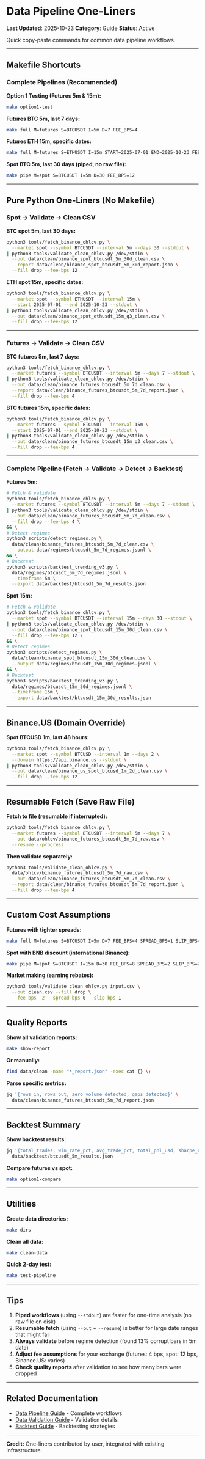 # Data Pipeline One-Liners

**Last Updated**: 2025-10-23
**Category**: Guide
**Status**: Active

Quick copy-paste commands for common data pipeline workflows.

---

## Makefile Shortcuts

### Complete Pipelines (Recommended)

**Option 1 Testing (Futures 5m & 15m):**
```bash
make option1-test
```

**Futures BTC 5m, last 7 days:**
```bash
make full M=futures S=BTCUSDT I=5m D=7 FEE_BPS=4
```

**Futures ETH 15m, specific dates:**
```bash
make full M=futures S=ETHUSDT I=15m START=2025-07-01 END=2025-10-23 FEE_BPS=4
```

**Spot BTC 5m, last 30 days (piped, no raw file):**
```bash
make pipe M=spot S=BTCUSDT I=5m D=30 FEE_BPS=12
```

---

## Pure Python One-Liners (No Makefile)

### Spot → Validate → Clean CSV

**BTC spot 5m, last 30 days:**
```bash
python3 tools/fetch_binance_ohlcv.py \
  --market spot --symbol BTCUSDT --interval 5m --days 30 --stdout \
| python3 tools/validate_clean_ohlcv.py /dev/stdin \
  --out data/clean/binance_spot_btcusdt_5m_30d_clean.csv \
  --report data/clean/binance_spot_btcusdt_5m_30d_report.json \
  --fill drop --fee-bps 12
```

**ETH spot 15m, specific dates:**
```bash
python3 tools/fetch_binance_ohlcv.py \
  --market spot --symbol ETHUSDT --interval 15m \
  --start 2025-07-01 --end 2025-10-23 --stdout \
| python3 tools/validate_clean_ohlcv.py /dev/stdin \
  --out data/clean/binance_spot_ethusdt_15m_q3_clean.csv \
  --fill drop --fee-bps 12
```

---

### Futures → Validate → Clean CSV

**BTC futures 5m, last 7 days:**
```bash
python3 tools/fetch_binance_ohlcv.py \
  --market futures --symbol BTCUSDT --interval 5m --days 7 --stdout \
| python3 tools/validate_clean_ohlcv.py /dev/stdin \
  --out data/clean/binance_futures_btcusdt_5m_7d_clean.csv \
  --report data/clean/binance_futures_btcusdt_5m_7d_report.json \
  --fill drop --fee-bps 4
```

**BTC futures 15m, specific dates:**
```bash
python3 tools/fetch_binance_ohlcv.py \
  --market futures --symbol BTCUSDT --interval 15m \
  --start 2025-07-01 --end 2025-10-23 --stdout \
| python3 tools/validate_clean_ohlcv.py /dev/stdin \
  --out data/clean/binance_futures_btcusdt_15m_q3_clean.csv \
  --fill drop --fee-bps 4
```

---

### Complete Pipeline (Fetch → Validate → Detect → Backtest)

**Futures 5m:**
```bash
# Fetch & validate
python3 tools/fetch_binance_ohlcv.py \
  --market futures --symbol BTCUSDT --interval 5m --days 7 --stdout \
| python3 tools/validate_clean_ohlcv.py /dev/stdin \
  --out data/clean/binance_futures_btcusdt_5m_7d_clean.csv \
  --fill drop --fee-bps 4 \
&& \
# Detect regimes
python3 scripts/detect_regimes.py \
  data/clean/binance_futures_btcusdt_5m_7d_clean.csv \
  --output data/regimes/btcusdt_5m_7d_regimes.jsonl \
&& \
# Backtest
python3 scripts/backtest_trending_v3.py \
  data/regimes/btcusdt_5m_7d_regimes.jsonl \
  --timeframe 5m \
  --export data/backtest/btcusdt_5m_7d_results.json
```

**Spot 15m:**
```bash
# Fetch & validate
python3 tools/fetch_binance_ohlcv.py \
  --market spot --symbol BTCUSDT --interval 15m --days 30 --stdout \
| python3 tools/validate_clean_ohlcv.py /dev/stdin \
  --out data/clean/binance_spot_btcusdt_15m_30d_clean.csv \
  --fill drop --fee-bps 12 \
&& \
# Detect regimes
python3 scripts/detect_regimes.py \
  data/clean/binance_spot_btcusdt_15m_30d_clean.csv \
  --output data/regimes/btcusdt_15m_30d_regimes.jsonl \
&& \
# Backtest
python3 scripts/backtest_trending_v3.py \
  data/regimes/btcusdt_15m_30d_regimes.jsonl \
  --timeframe 15m \
  --export data/backtest/btcusdt_15m_30d_results.json
```

---

## Binance.US (Domain Override)

**Spot BTCUSD 1m, last 48 hours:**
```bash
python3 tools/fetch_binance_ohlcv.py \
  --market spot --symbol BTCUSD --interval 1m --days 2 \
  --domain https://api.binance.us --stdout \
| python3 tools/validate_clean_ohlcv.py /dev/stdin \
  --out data/clean/binance_us_spot_btcusd_1m_2d_clean.csv \
  --fill drop --fee-bps 12
```

---

## Resumable Fetch (Save Raw File)

**Fetch to file (resumable if interrupted):**
```bash
python3 tools/fetch_binance_ohlcv.py \
  --market futures --symbol BTCUSDT --interval 5m --days 7 \
  --out data/ohlcv/binance_futures_btcusdt_5m_7d_raw.csv \
  --resume --progress
```

**Then validate separately:**
```bash
python3 tools/validate_clean_ohlcv.py \
  data/ohlcv/binance_futures_btcusdt_5m_7d_raw.csv \
  --out data/clean/binance_futures_btcusdt_5m_7d_clean.csv \
  --report data/clean/binance_futures_btcusdt_5m_7d_report.json \
  --fill drop --fee-bps 4
```

---

## Custom Cost Assumptions

**Futures with tighter spreads:**
```bash
make full M=futures S=BTCUSDT I=5m D=7 FEE_BPS=4 SPREAD_BPS=1 SLIP_BPS=1
```

**Spot with BNB discount (international Binance):**
```bash
make pipe M=spot S=BTCUSDT I=15m D=30 FEE_BPS=8 SPREAD_BPS=2 SLIP_BPS=2
```

**Market making (earning rebates):**
```bash
python3 tools/validate_clean_ohlcv.py input.csv \
  --out clean.csv --fill drop \
  --fee-bps -2 --spread-bps 0 --slip-bps 1
```

---

## Quality Reports

**Show all validation reports:**
```bash
make show-report
```

**Or manually:**
```bash
find data/clean -name "*_report.json" -exec cat {} \;
```

**Parse specific metrics:**
```bash
jq '{rows_in, rows_out, zero_volume_detected, gaps_detected}' \
  data/clean/binance_futures_btcusdt_5m_7d_report.json
```

---

## Backtest Summary

**Show backtest results:**
```bash
jq '{total_trades, win_rate_pct, avg_trade_pct, total_pnl_usd, sharpe_ratio}' \
  data/backtest/btcusdt_5m_results.json
```

**Compare futures vs spot:**
```bash
make option1-compare
```

---

## Utilities

**Create data directories:**
```bash
make dirs
```

**Clean all data:**
```bash
make clean-data
```

**Quick 2-day test:**
```bash
make test-pipeline
```

---

## Tips

1. **Piped workflows** (using `--stdout`) are faster for one-time analysis (no raw file on disk)
2. **Resumable fetch** (using `--out` + `--resume`) is better for large date ranges that might fail
3. **Always validate** before regime detection (found 13% corrupt bars in 5m data)
4. **Adjust fee assumptions** for your exchange (futures: 4 bps, spot: 12 bps, Binance.US: varies)
5. **Check quality reports** after validation to see how many bars were dropped

---

## Related Documentation

- [Data Pipeline Guide](./data-pipeline-guide.md) - Complete workflows
- [Data Validation Guide](./data-validation-guide.md) - Validation details
- [Backtest Guide](./backtest-guide.md) - Backtesting strategies

---

**Credit:** One-liners contributed by user, integrated with existing infrastructure.
